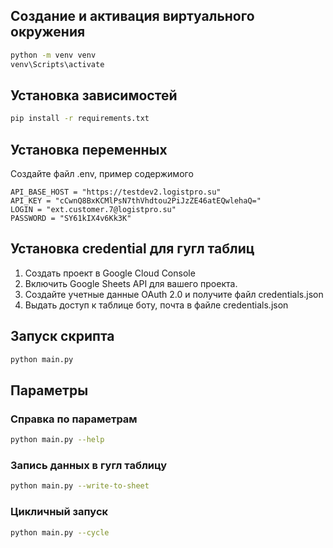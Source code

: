 ## Создание и активация виртуального окружения

```bash
python -m venv venv
venv\Scripts\activate
```

## Установка зависимостей


```bash
pip install -r requirements.txt
```

## Установка переменных

Создайте файл .env, пример содержимого

```code
API_BASE_HOST = "https://testdev2.logistpro.su"
API_KEY = "cCwnQ8BxKCMlPsN7thVhdtou2PiJzZE46atEQwlehaQ="
LOGIN = "ext.customer.7@logistpro.su"
PASSWORD = "SY61kIX4v6Kk3K"
```

## Установка credential для гугл таблиц

1. Создать проект в Google Cloud Console
2. Включить Google Sheets API для вашего проекта.
3. Создайте учетные данные OAuth 2.0 и получите файл credentials.json
4. Выдать доступ к таблице боту, почта в файле credentials.json

## Запуск скрипта


```bash
python main.py
```

## Параметры

### Справка по параметрам

```bash
python main.py --help
```

### Запись данных в гугл таблицу

```bash
python main.py --write-to-sheet
```

### Цикличный запуск

```bash
python main.py --cycle
```
